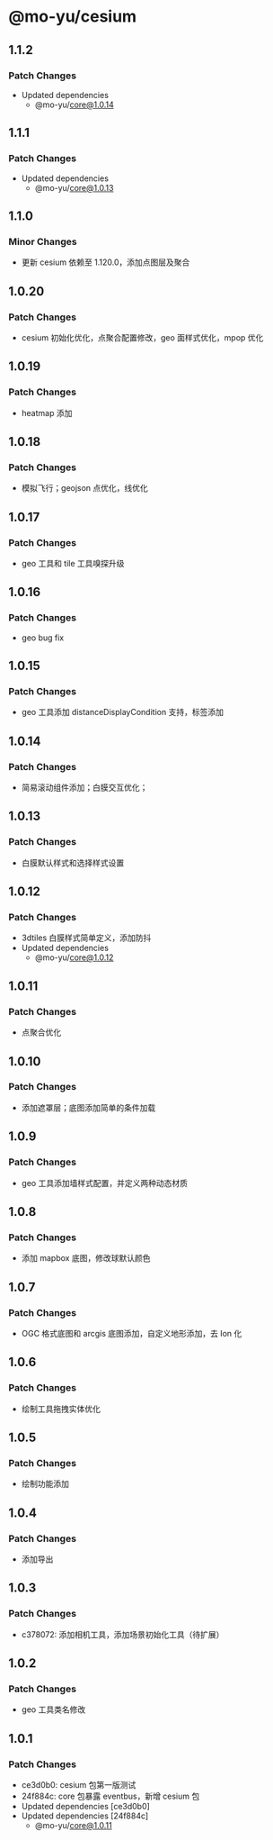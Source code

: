 # @mo-yu/cesium

## 1.1.2

### Patch Changes

- Updated dependencies
  - @mo-yu/core@1.0.14

## 1.1.1

### Patch Changes

- Updated dependencies
  - @mo-yu/core@1.0.13

## 1.1.0

### Minor Changes

- 更新 cesium 依赖至 1.120.0，添加点图层及聚合

## 1.0.20

### Patch Changes

- cesium 初始化优化，点聚合配置修改，geo 面样式优化，mpop 优化

## 1.0.19

### Patch Changes

- heatmap 添加

## 1.0.18

### Patch Changes

- 模拟飞行；geojson 点优化，线优化

## 1.0.17

### Patch Changes

- geo 工具和 tile 工具嗅探升级

## 1.0.16

### Patch Changes

- geo bug fix

## 1.0.15

### Patch Changes

- geo 工具添加 distanceDisplayCondition 支持，标签添加

## 1.0.14

### Patch Changes

- 简易滚动组件添加；白膜交互优化；

## 1.0.13

### Patch Changes

- 白膜默认样式和选择样式设置

## 1.0.12

### Patch Changes

- 3dtiles 白膜样式简单定义，添加防抖
- Updated dependencies
  - @mo-yu/core@1.0.12

## 1.0.11

### Patch Changes

- 点聚合优化

## 1.0.10

### Patch Changes

- 添加遮罩层；底图添加简单的条件加载

## 1.0.9

### Patch Changes

- geo 工具添加墙样式配置，并定义两种动态材质

## 1.0.8

### Patch Changes

- 添加 mapbox 底图，修改球默认颜色

## 1.0.7

### Patch Changes

- OGC 格式底图和 arcgis 底图添加，自定义地形添加，去 Ion 化

## 1.0.6

### Patch Changes

- 绘制工具拖拽实体优化

## 1.0.5

### Patch Changes

- 绘制功能添加

## 1.0.4

### Patch Changes

- 添加导出

## 1.0.3

### Patch Changes

- c378072: 添加相机工具，添加场景初始化工具（待扩展）

## 1.0.2

### Patch Changes

- geo 工具类名修改

## 1.0.1

### Patch Changes

- ce3d0b0: cesium 包第一版测试
- 24f884c: core 包暴露 eventbus，新增 cesium 包
- Updated dependencies [ce3d0b0]
- Updated dependencies [24f884c]
  - @mo-yu/core@1.0.11
